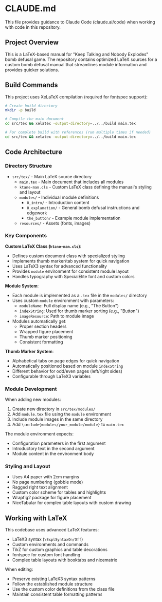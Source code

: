 # CLAUDE.md

This file provides guidance to Claude Code (claude.ai/code) when working with code in this repository.

## Project Overview

This is a LaTeX-based manual for "Keep Talking and Nobody Explodes" bomb defusal game. The repository contains optimized LaTeX sources for a custom bomb defusal manual that streamlines module information and provides quicker solutions.

## Build Commands

This project uses XeLaTeX compilation (required for fontspec support):

```bash
# Create build directory
mkdir -p build

# Compile the main document
cd src/tex && xelatex -output-directory=../../build main.tex

# For complete build with references (run multiple times if needed)
cd src/tex && xelatex -output-directory=../../build main.tex
```

## Code Architecture

### Directory Structure
- `src/tex/` - Main LaTeX source directory
  - `main.tex` - Main document that includes all modules
  - `ktane-man.cls` - Custom LaTeX class defining the manual's styling and layout
  - `modules/` - Individual module definitions
    - `0_intro/` - Introduction content
    - `0_explanation/` - General bomb defusal instructions and edgework
    - `the_button/` - Example module implementation
  - `resources/` - Assets (fonts, images)

### Key Components

**Custom LaTeX Class (`ktane-man.cls`)**:
- Defines custom document class with specialized styling
- Implements thumb marker/tab system for quick navigation
- Uses LaTeX3 syntax for advanced functionality
- Provides `module` environment for consistent module layout
- Handles typography with SpecialElite font and custom colors

**Module System**:
- Each module is implemented as a `.tex` file in the `modules/` directory
- Uses custom `module` environment with parameters:
  - `moduleName`: Full display name (e.g., "The Button")
  - `indexString`: Used for thumb marker sorting (e.g., "Button")
  - `imageResource`: Path to module image
- Modules automatically get:
  - Proper section headers
  - Wrapped figure placement
  - Thumb marker positioning
  - Consistent formatting

**Thumb Marker System**:
- Alphabetical tabs on page edges for quick navigation
- Automatically positioned based on module `indexString`
- Different behavior for odd/even pages (left/right sides)
- Configurable through LaTeX3 variables

### Module Development

When adding new modules:
1. Create new directory in `src/tex/modules/`
2. Add `module.tex` file using the `module` environment
3. Include module images in the same directory
4. Add `\include{modules/your_module/module}` to `main.tex`

The module environment expects:
- Configuration parameters in the first argument
- Introductory text in the second argument
- Module content in the environment body

### Styling and Layout

- Uses A4 paper with 2cm margins
- No page numbering (gobble mode)
- Ragged right text alignment
- Custom color scheme for tables and highlights
- Wrapfig2 package for figure placement
- NiceTabular for complex table layouts with custom drawing

## Working with LaTeX

This codebase uses advanced LaTeX features:
- LaTeX3 syntax (`\ExplSyntaxOn/Off`)
- Custom environments and commands
- TikZ for custom graphics and table decorations
- fontspec for custom font handling
- Complex table layouts with booktabs and nicematrix

When editing:
- Preserve existing LaTeX3 syntax patterns
- Follow the established module structure
- Use the custom color definitions from the class file
- Maintain consistent table formatting patterns